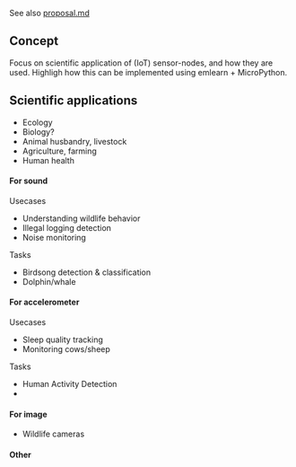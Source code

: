 
See also [proposal.md](./proposal.md)

## Concept

Focus on scientific application of (IoT) sensor-nodes,
and how they are used.
Highligh how this can be implemented using emlearn + MicroPython.

## Scientific applications

- Ecology
- Biology?
- Animal husbandry, livestock
- Agriculture, farming
- Human health

#### For sound

Usecases

- Understanding wildlife behavior
- Illegal logging detection
- Noise monitoring

Tasks

- Birdsong detection & classification
- Dolphin/whale

#### For accelerometer

Usecases

- Sleep quality tracking
- Monitoring cows/sheep

Tasks

- Human Activity Detection
- 

#### For image

- Wildlife cameras

#### Other


